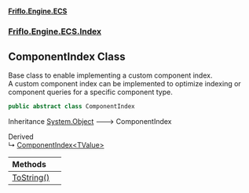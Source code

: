 #### [Friflo.Engine.ECS](index.md 'index')
### [Friflo.Engine.ECS.Index](Friflo.Engine.ECS.Index.md 'Friflo.Engine.ECS.Index')

## ComponentIndex Class

Base class to enable implementing a custom component index.<br/>
A custom component index can be implemented to optimize indexing or component queries for a specific component type.

```csharp
public abstract class ComponentIndex
```

Inheritance [System.Object](https://docs.microsoft.com/en-us/dotnet/api/System.Object 'System.Object') &#129106; ComponentIndex

Derived  
&#8627; [ComponentIndex&lt;TValue&gt;](ComponentIndex_TValue_.md 'Friflo.Engine.ECS.Index.ComponentIndex<TValue>')

| Methods | |
| :--- | :--- |
| [ToString()](ComponentIndex.ToString().md 'Friflo.Engine.ECS.Index.ComponentIndex.ToString()') | |
